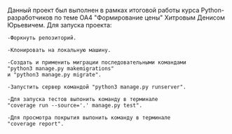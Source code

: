 Данный проект был выполнен в рамках итоговой работы курса
Python-разработчиков по теме ОА4 "Формирование цены"
Хитровым Денисом Юрьевичем. Для запуска проекта:

    -Форкнуть репозиторий.

    -Клонировать на локальную машину.

    -Создать и применить миграции последовательными командами 
    "python3 manage.py makemigrations"
    и "python3 manage.py migrate".

    -Запустить сервер командой "python3 manage.py runserver".

    -Для запуска тестов выпонить команду в терминале
    "coverage run --source='.' manage.py test".

    -Для просмотра покрытия выпонить команду в терминале 
    "coverage report".
